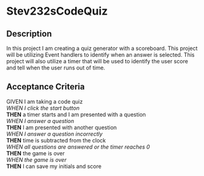 # Stev232sCodeQuiz

## Description

In this project I am creating a quiz generator with a scoreboard. This project will be utilizing Event handlers to identify when an answer is selected. This project will also utilize a timer that will be used to identify the user score and tell when the user runs out of time.

## Acceptance Criteria

GIVEN I am taking a code quiz<br>
*WHEN I click the start button*<br>
__THEN__ a timer starts and I am presented with a question<br>
*WHEN I answer a question*<br>
__THEN__ I am presented with another question<br>
*WHEN I answer a question incorrectly*<br>
__THEN__ time is subtracted from the clock<br>
*WHEN all questions are answered or the timer reaches 0*<br>
__THEN__ the game is over<br>
*WHEN the game is over*<br>
__THEN__ I can save my initials and score<br>